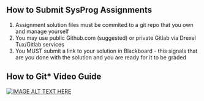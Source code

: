## How to Submit SysProg Assignments

1. Assignment solution files must be commited to a git repo that you own and manage yourself
1. You may use public Github.com (suggested) or private Gitlab via Drexel Tux/Gitlab services
1. You MUST submit a link to your solution in Blackboard - this signals that are you done with the solution and you are ready for it to be graded

## How to Git* Video Guide

[![IMAGE ALT TEXT HERE](https://img.youtube.com/vi/qHJv_WulwmI/0.jpg)](https://www.youtube.com/watch?v=qHJv_WulwmI)


